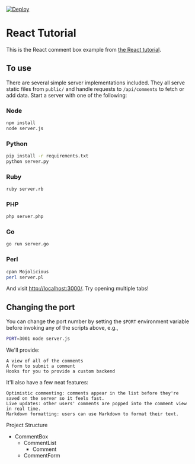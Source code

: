 [![Deploy](https://www.herokucdn.com/deploy/button.png)](https://heroku.com/deploy)

# React Tutorial

This is the React comment box example from [the React tutorial](http://facebook.github.io/react/docs/tutorial.html).

## To use

There are several simple server implementations included. They all serve static files from `public/` and handle requests to `/api/comments` to fetch or add data. Start a server with one of the following:

### Node

```sh
npm install
node server.js
```

### Python

```sh
pip install -r requirements.txt
python server.py
```

### Ruby
```sh
ruby server.rb
```

### PHP
```sh
php server.php
```

### Go
```sh
go run server.go
```

### Perl

```sh
cpan Mojolicious
perl server.pl
```

And visit <http://localhost:3000/>. Try opening multiple tabs!

## Changing the port

You can change the port number by setting the `$PORT` environment variable before invoking any of the scripts above, e.g.,

```sh
PORT=3001 node server.js
```
We'll provide:

    A view of all of the comments
    A form to submit a comment
    Hooks for you to provide a custom backend

It'll also have a few neat features:

    Optimistic commenting: comments appear in the list before they're saved on the server so it feels fast.
    Live updates: other users' comments are popped into the comment view in real time.
    Markdown formatting: users can use Markdown to format their text.

Project Structure

- CommentBox
  - CommentList
    - Comment
  - CommentForm
